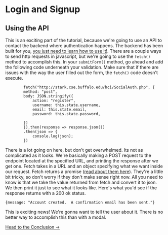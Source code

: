 # Login and Signup

## Using the API

This is an exciting part of the tutorial, because we're going to use an API to contact the backend where authentication happens. The backend has been built for you, [you just need to learn how to use it!](https://docs.google.com/document/d/1kpNsYlPprNRpA7CbBTJ89_MLdDaKVMXt2BQIWPqazjA/edit#). There are a couple ways to send http requests in javascript, but we're going to use the ```fetch()``` method to accomplish this. In your ```submitForm()``` method, go ahead and add the following code underneath your validation. Make sure that if there are issues with the way the user filled out the form, the ```fetch()``` code doesn't execute.

```
        fetch("http://stark.cse.buffalo.edu/hci/SocialAuth.php", {
        method: "post",
        body: JSON.stringify({
            action: "register",
            username: this.state.username,
            email: this.state.email,
            password: this.state.password,

        })
        }).then(response => response.json())
        .then(json => {
            console.log(json);
        })

```

There is a lot going on here, but don't get overwhelmed. Its not as complicated as it looks. We're basically making a POST request to the endpoint located at the specified URL, and printing the response after we get one. Fetch takes in a URL and an object specifying what we want inside our request. Fetch returns a promise ([read about them here](https://developer.mozilla.org/en-US/docs/Web/JavaScript/Reference/Global_Objects/Promise)). They're a little bit tricky, so don't worry if they don't make sense right now. All you need to know is that we take the value returned from fetch and convert it to json. We then print it just to see what it looks like. Here's what you'd see if the response returns with a 200 ok status.

```
{message: "Account created.  A confirmation email has been sent."}
```

This is exciting news! We're gonna want to tell the user about it. There is no better way to accomplish this than with a modal.

[Head to the Conclusion ->](conclusion.html)